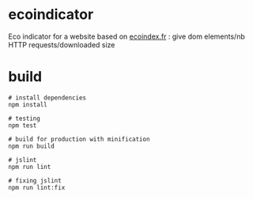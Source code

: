 # ecoindicator

Eco indicator for a website based on [ecoindex.fr](http://www.ecoindex.fr) : give dom elements/nb HTTP requests/downloaded size

# build

    # install dependencies
    npm install
    
    # testing
    npm test
    
    # build for production with minification
    npm run build
    
    # jslint 
    npm run lint
    
    # fixing jslint
    npm run lint:fix